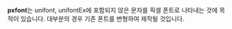 **pxfont**는 unifont, unifontEx에 포함되지 않은 문자를 
픽셀 폰트로 나타내는 것에 목적이 있습니다. 대부분의 경우 기존 폰트를 변형하여 제작될 것입니다.
